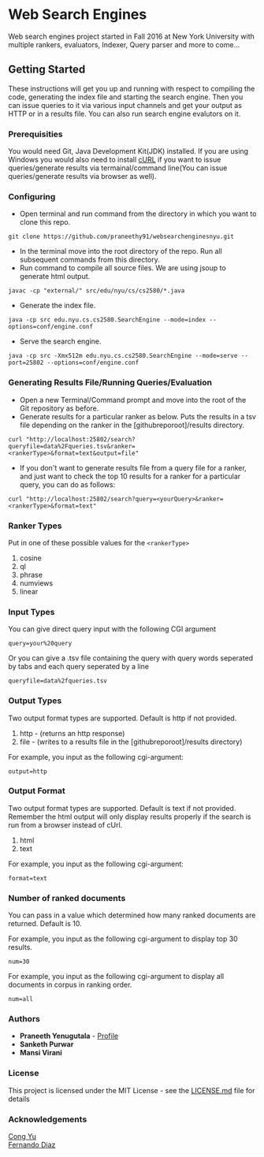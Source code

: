 # Web Search Engines
Web search engines project started in Fall 2016 at New York University with multiple rankers, evaluators, Indexer, Query parser and more to come...

## Getting Started
These instructions will get you up and running with respect to compiling the code, generating the index file and starting the search engine. Then you can issue queries to it via various input channels and get your output as HTTP or in a results file. You can also run search engine evalutors on it.

### Prerequisities
You would need Git, Java Development Kit(JDK) installed. If you are using Windows you would also need to install [cURL](https://curl.haxx.se/download.html) if you want to issue queries/generate results via termainal/command line(You can issue queries/generate results via browser as well).

### Configuring
- Open terminal and run command from the directory in which you want to clone this repo.
```
git clone https://github.com/praneethy91/websearchenginesnyu.git
```
- In the terminal move into the root directory of the repo. Run all subsequent commands from this directory.
- Run command to compile all source files. We are using jsoup to generate html output.
```
javac -cp "external/" src/edu/nyu/cs/cs2580/*.java
```
- Generate the index file.
```
java -cp src edu.nyu.cs.cs2580.SearchEngine --mode=index --options=conf/engine.conf
```
- Serve the search engine.
```
java -cp src -Xmx512m edu.nyu.cs.cs2580.SearchEngine --mode=serve --port=25802 --options=conf/engine.conf
```

### Generating Results File/Running Queries/Evaluation
- Open a new Terminal/Command prompt and move into the root of the Git repository as before.
- Generate results for a particular ranker as below. Puts the results in a tsv file depending on the ranker in the [githubreporoot]/results directory.
```
curl "http://localhost:25802/search?queryfile=data%2Fqueries.tsv&ranker=<rankerType>&format=text&output=file"
```
- If you don't want to generate results file from a query file for a ranker, and just want to check the top 10 results for a ranker for a particular query, you can do as follows:
```
curl "http://localhost:25802/search?query=<yourQuery>&ranker=<rankerType>&format=text"
```

### Ranker Types
Put in one of these possible values for the `<rankerType>`

1. cosine
2. ql
3. phrase
4. numviews
5. linear

### Input Types
You can give direct query input with the following CGI argument
```
query=your%20query
```
Or you can give a .tsv file containing the query with query words seperated by tabs and each query seperated by a line
```
queryfile=data%2fqueries.tsv
```
### Output Types
Two output format types are supported. Default is http if not provided.

1. http - (returns an http response)
2. file - (writes to a results file in the [githubreporoot]/results directory)

For example, you input as the following cgi-argument:
```
output=http
```
### Output Format
Two output format types are supported. Default is text if not provided. Remember the html output will only display results properly if the search is run from a browser instead of cUrl.

1. html
2. text

For example, you input as the following cgi-argument:
```
format=text
```
### Number of ranked documents
You can pass in a value which determined how many ranked documents are returned. Default is 10.

For example, you input as the following cgi-argument to display top 30 results.
```
num=30
```
For example, you input as the following cgi-argument to display all documents in corpus in ranking order.
```
num=all
```

### Authors
* **Praneeth Yenugutala** - [Profile](https://github.com/praneethy91)
* **Sanketh Purwar**
* **Mansi Virani**

### License
This project is licensed under the MIT License - see the [LICENSE.md](LICENSE.md) file for details

### Acknowledgements
[Cong Yu](https://sites.google.com/site/congyu/home)
</br>
[Fernando Diaz](http://msr.nyc/fdiaz/)

